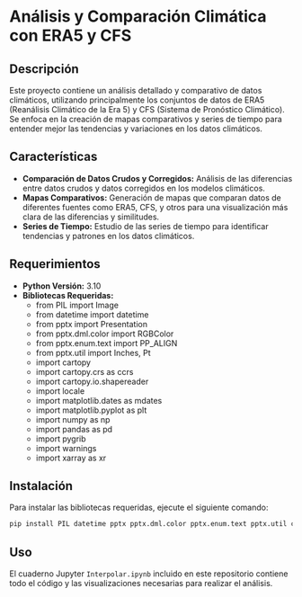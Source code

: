 
# Análisis y Comparación Climática con ERA5 y CFS

## Descripción
Este proyecto contiene un análisis detallado y comparativo de datos climáticos, utilizando principalmente los conjuntos de datos de ERA5 (Reanálisis Climático de la Era 5) y CFS (Sistema de Pronóstico Climático). Se enfoca en la creación de mapas comparativos y series de tiempo para entender mejor las tendencias y variaciones en los datos climáticos.

## Características
- **Comparación de Datos Crudos y Corregidos:** Análisis de las diferencias entre datos crudos y datos corregidos en los modelos climáticos.
- **Mapas Comparativos:** Generación de mapas que comparan datos de diferentes fuentes como ERA5, CFS, y otros para una visualización más clara de las diferencias y similitudes.
- **Series de Tiempo:** Estudio de las series de tiempo para identificar tendencias y patrones en los datos climáticos.

## Requerimientos
- **Python Versión:** 3.10
- **Bibliotecas Requeridas:**
  - from PIL import Image
  - from datetime import datetime
  - from pptx import Presentation
  - from pptx.dml.color import RGBColor
  - from pptx.enum.text import PP_ALIGN
  - from pptx.util import Inches, Pt
  - import cartopy
  - import cartopy.crs as ccrs
  - import cartopy.io.shapereader
  - import locale
  - import matplotlib.dates as mdates
  - import matplotlib.pyplot as plt
  - import numpy as np
  - import pandas as pd
  - import pygrib
  - import warnings
  - import xarray as xr

## Instalación
Para instalar las bibliotecas requeridas, ejecute el siguiente comando:
```bash
pip install PIL datetime pptx pptx.dml.color pptx.enum.text pptx.util cartopy cartopy.crs cartopy.io.shapereader locale matplotlib.dates matplotlib.pyplot numpy pandas pygrib warnings xarray
```

## Uso
El cuaderno Jupyter `Interpolar.ipynb` incluido en este repositorio contiene todo el código y las visualizaciones necesarias para realizar el análisis.

